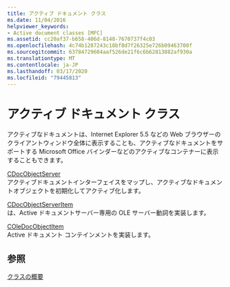 ```yaml
---
title: アクティブ ドキュメント クラス
ms.date: 11/04/2016
helpviewer_keywords:
- Active document classes [MFC]
ms.assetid: cc20af37-b658-406d-8148-7670737f4c03
ms.openlocfilehash: 4c74b1287243c18bf8d7f26325e726b09463700f
ms.sourcegitcommit: 63784729604aaf526de21f6c6b62813882af930a
ms.translationtype: MT
ms.contentlocale: ja-JP
ms.lasthandoff: 03/17/2020
ms.locfileid: "79445813"
---
```

# <a name="active-document-classes"></a>アクティブ ドキュメント クラス

アクティブなドキュメントは、Internet Explorer 5.5 などの Web ブラウザーのクライアントウィンドウ全体に表示することも、アクティブなドキュメントをサポートする Microsoft Office バインダーなどのアクティブなコンテナーに表示することもできます。

[CDocObjectServer](../mfc/reference/cdocobjectserver-class.md)<br/>
アクティブドキュメントインターフェイスをマップし、アクティブなドキュメントオブジェクトを初期化してアクティブ化します。

[CDocObjectServerItem](../mfc/reference/cdocobjectserveritem-class.md)<br/>
は、Active ドキュメントサーバー専用の OLE サーバー動詞を実装します。

[COleDocObjectItem](../mfc/reference/coledocobjectitem-class.md)<br/>
Active ドキュメント コンテインメントを実装します。

## <a name="see-also"></a>参照

[クラスの概要](../mfc/class-library-overview.md)

